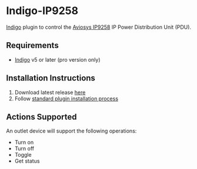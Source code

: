 # Indigo-IP9258
[Indigo](http://www.perceptiveautomation.com/indigo/index.html) plugin to control the [Aviosys IP9258](http://www.aviosys.com/9258st.html) IP Power Distribution Unit (PDU). 

## Requirements

* [Indigo](http://www.perceptiveautomation.com/indigo/index.html) v5 or later (pro version only)


## Installation Instructions

1. Download latest release [here](https://github.com/smudger4/Indigo-IP9258/releases)
2. Follow [standard plugin installation process](http://bit.ly/1e1Vc7b)

## Actions Supported
An outlet device will support the following operations:

* Turn on
* Turn off
* Toggle
* Get status
